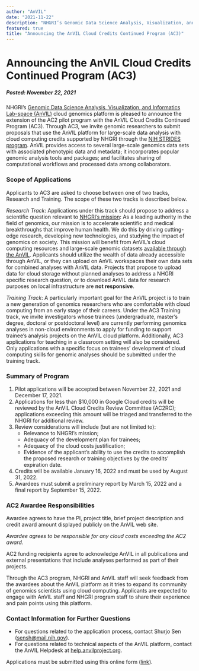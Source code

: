 ```yaml
---
author: "AnVIL"
date: "2021-11-22"
description: "NHGRI’s Genomic Data Science Analysis, Visualization, and Informatics Lab-space (AnVIL) cloud genomics platform is pleased to announce the extension of the AC2 pilot program with the AnVIL Cloud Credits Continued Program (AC3)."
featured: true
title: "Announcing the AnVIL Cloud Credits Continued Program (AC3)"
---
```


# Announcing the AnVIL Cloud Credits Continued Program (AC3)

##### Posted: November 22, 2021

NHGRI’s [Genomic Data Science Analysis, Visualization, and Informatics Lab-space (AnVIL)](https://www.genome.gov/Funded-Programs-Projects/Computational-Genomics-and-Data-Science-Program/Genomic-Analysis-Visualization-Informatics-Lab-space-AnVIL) cloud genomics platform is pleased to announce the extension of the AC2 pilot program with the AnVIL Cloud Credits Continued Program (AC3). Through AC3, we invite genomic researchers to submit proposals that use the AnVIL platform for large-scale data analysis with cloud computing credits supported by NHGRI through the [NIH STRIDES program](https://datascience.nih.gov/strides). AnVIL provides access to several large-scale genomics data sets with associated phenotypic data and metadata; it incorporates popular genomic analysis tools and packages; and facilitates sharing of computational workflows and processed data among collaborators.

### Scope of Applications

Applicants to AC3 are asked to choose between one of two tracks, Research and Training. The scope of these two tracks is described below.

*Research Track*: Applications under this track should propose to address a scientific question relevant to [NHGRI’s mission](https://www.genome.gov/about-nhgri/NHGRI-Vision-and-Mission): As a leading authority in the field of genomics, our mission is to accelerate scientific and medical breakthroughs that improve human health. We do this by driving cutting-edge research, developing new technologies, and studying the impact of genomics on society. This mission will benefit from AnVIL’s cloud computing resources and large-scale genomic datasets [available through the AnVIL](/data). Applicants should utilize the wealth of data already accessible through AnVIL, or they can upload on AnVIL workspaces their own data sets for combined analyses with AnVIL data. Projects that propose to upload data for cloud storage without planned analyses to address a NHGRI specific research question, or to download AnVIL data for research purposes on local infrastructure are **not responsive**.

*Training Track*: A particularly important goal for the AnVIL project is to train a new generation of genomics researchers who are comfortable with cloud computing from an early stage of their careers. Under the AC3 Training track, we invite investigators whose trainees (undergraduate, master’s degree, doctoral or postdoctoral level) are currently performing genomics analyses in non-cloud environments to apply for funding to support trainee’s analysis projects on the AnVIL cloud platform. Additionally, AC3 applications for teaching in a classroom setting will also be considered. Only applications with a specific focus on trainees’ development of cloud computing skills for genomic analyses should be submitted under the training track.

### Summary of Program

1. Pilot applications will be accepted between November 22, 2021 and December 17, 2021.
1. Applications for less than $10,000 in Google Cloud credits will be reviewed by the AnVIL Cloud Credits Review Committee (AC2RC); applications exceeding this amount will be triaged and transferred to the NHGRI for additional review.
1. Review considerations will include (but are not limited to):
    - Relevance to NHGRI’s mission;
    - Adequacy of the development plan for trainees;
    - Adequacy of the cloud costs justification;
    - Evidence of the applicant’s ability to use the credits to accomplish the proposed research or training objectives by the credits’ expiration date.
1. Credits will be available January 16, 2022 and must be used by August 31, 2022.
1. Awardees must submit a preliminary report by March 15, 2022 and a final report by September 15, 2022.

### AC2 Awardee Responsibilities

Awardee agrees to have the PI, project title, brief project description and credit award amount displayed publicly on the AnVIL web site.

*Awardee agrees to be responsible for any cloud costs exceeding the AC2 award.*

AC2 funding recipients agree to acknowledge AnVIL in all publications and external presentations that include analyses performed as part of their projects.

Through the AC3 program, NHGRI and AnVIL staff will seek feedback from the awardees about the AnVIL platform as it tries to expand its community of genomics scientists using cloud computing. Applicants are expected to engage with AnVIL staff and NHGRI program staff to share their experience and pain points using this platform.

### Contact Information for Further Questions

- For questions related to the application process, contact Shurjo Sen ([sensh@mail.nih.gov](mailto:sensh@mail.nih.gov)).
- For questions related to technical aspects of the AnVIL platform, contact the AnVIL Helpdesk at [help.anvilproject.org](http://help.anvilproject.org).

Applications must be submitted using this online form ([link](https://forms.gle/znBGza6ujhSBh5w76)).
